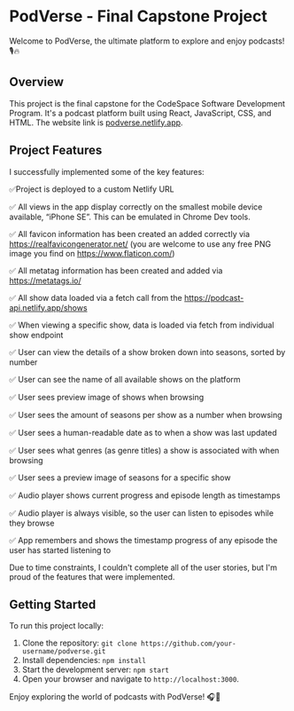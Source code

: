 # PodVerse - Final Capstone Project

Welcome to PodVerse, the ultimate platform to explore and enjoy podcasts! 🎙️🔥

## Overview

This project is the final capstone for the CodeSpace Software Development Program. It's a podcast platform built using React, JavaScript, CSS, and HTML. The website link is [podverse.netlify.app](https://podverse.netlify.app).

## Project Features

I successfully implemented some of the key features:

✅Project is deployed to a custom Netlify URL

✅ All views in the app display correctly on the smallest mobile device available, “iPhone SE”. This can be emulated in Chrome Dev tools.

✅ All favicon information has been created an added correctly via https://realfavicongenerator.net/ (you are welcome to use any free PNG image you find on https://www.flaticon.com/)

✅ All metatag information has been created and added via https://metatags.io/ 

✅ All show data loaded via a fetch call from the https://podcast-api.netlify.app/shows

✅ When viewing a specific show, data is loaded via fetch from individual show endpoint

✅ User can view the details of a show broken down into seasons, sorted by number

✅ User can see the name of all available shows on the platform

✅ User sees preview image of shows when browsing

✅ User sees the amount of seasons per show as a number when browsing

✅ User sees a human-readable date as to when a show was last updated

✅ User sees what genres (as genre titles) a show is associated with when browsing

✅ User sees a preview image of seasons for a specific show

✅ Audio player shows current progress and episode length as timestamps

✅ Audio player is always visible, so the user can listen to episodes while they browse

✅ App remembers and shows the timestamp progress of any episode the user has started listening to

Due to time constraints, I couldn't complete all of the user stories, but I'm proud of the features that were implemented.

## Getting Started

To run this project locally:

1. Clone the repository: `git clone https://github.com/your-username/podverse.git`
2. Install dependencies: `npm install`
3. Start the development server: `npm start`
4. Open your browser and navigate to `http://localhost:3000`. 

Enjoy exploring the world of podcasts with PodVerse! 🎧🌟
